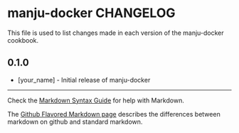 # manju-docker CHANGELOG

This file is used to list changes made in each version of the manju-docker cookbook.

## 0.1.0
- [your_name] - Initial release of manju-docker

- - -
Check the [Markdown Syntax Guide](http://daringfireball.net/projects/markdown/syntax) for help with Markdown.

The [Github Flavored Markdown page](http://github.github.com/github-flavored-markdown/) describes the differences between markdown on github and standard markdown.
